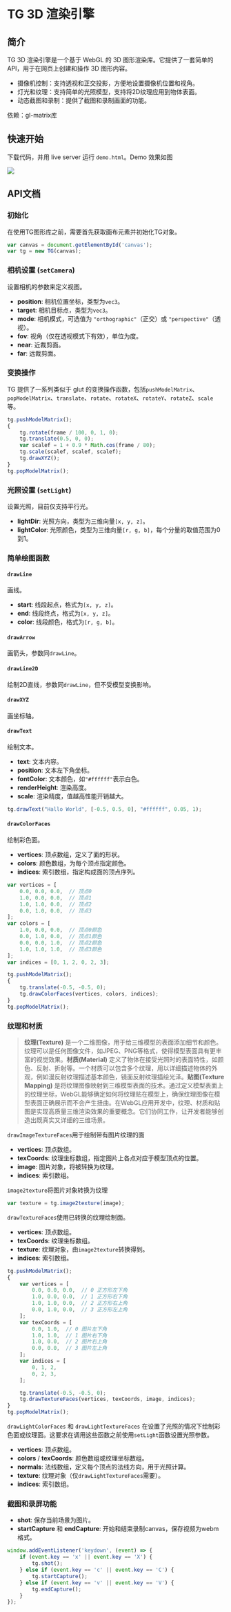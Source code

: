 # TG 3D 渲染引擎

## 简介

TG 3D 渲染引擎是一个基于 WebGL 的 3D 图形渲染库。它提供了一套简单的 API，用于在网页上创建和操作 3D 图形内容。

- 摄像机控制：支持透视和正交投影，方便地设置摄像机位置和视角。
- 灯光和纹理：支持简单的光照模型，支持将2D纹理应用到物体表面。
- 动态截图和录制：提供了截图和录制画面的功能。

依赖：gl-matrix库

## 快速开始

下载代码，并用 live server 运行 `demo.html`。Demo 效果如图

![](src/2024-02-03-22-29-52.png)

## API文档

### 初始化

在使用TG图形库之前，需要首先获取画布元素并初始化TG对象。

```javascript
var canvas = document.getElementById('canvas');
var tg = new TG(canvas);
```

### 相机设置 (`setCamera`)

设置相机的参数来定义视图。

- **position**: 相机位置坐标，类型为`vec3`。
- **target**: 相机目标点，类型为`vec3`。
- **mode**: 相机模式，可选值为 `"orthographic"`（正交）或 `"perspective"`（透视）。
- **fov**: 视角（仅在透视模式下有效），单位为度。
- **near**: 近裁剪面。
- **far**: 远裁剪面。

### 变换操作

TG 提供了一系列类似于 glut 的变换操作函数，包括`pushModelMatrix`、`popModelMatrix`、`translate`、`rotate`、`rotateX`、`rotateY`、`rotateZ`、`scale`等。

```javascript
tg.pushModelMatrix();
{
    tg.rotate(frame / 100, 0, 1, 0);
    tg.translate(0.5, 0, 0);
    var scalef = 1 + 0.9 * Math.cos(frame / 80);
    tg.scale(scalef, scalef, scalef);
    tg.drawXYZ();
}
tg.popModelMatrix();
```

### 光照设置 (`setLight`)

设置光照，目前仅支持平行光。

- **lightDir**: 光照方向，类型为三维向量`[x, y, z]`。
- **lightColor**: 光照颜色，类型为三维向量`[r, g, b]`，每个分量的取值范围为0到1。

### 简单绘图函数

#### `drawLine`

画线。

- **start**: 线段起点，格式为`[x, y, z]`。
- **end**: 线段终点，格式为`[x, y, z]`。
- **color**: 线段颜色，格式为`[r, g, b]`。

#### `drawArrow`

画箭头，参数同`drawLine`。

#### `drawLine2D`

绘制2D直线，参数同`drawLine`，但不受模型变换影响。

#### `drawXYZ`

画坐标轴。

#### `drawText`

绘制文本。

- **text**: 文本内容。
- **position**: 文本左下角坐标。
- **fontColor**: 文本颜色，如`"#ffffff"`表示白色。
- **renderHeight**: 渲染高度。
- **scale**: 渲染精度，值越高性能开销越大。

```javascript
tg.drawText("Hallo World", [-0.5, 0.5, 0], "#ffffff", 0.05, 1);
```

#### `drawColorFaces`

绘制彩色面。

- **vertices**: 顶点数组，定义了面的形状。
- **colors**: 颜色数组，为每个顶点指定颜色。
- **indices**: 索引数组，指定构成面的顶点序列。

```javascript
var vertices = [
    0.0, 0.0, 0.0,  // 顶点0
    1.0, 0.0, 0.0,  // 顶点1
    1.0, 1.0, 0.0,  // 顶点2
    0.0, 1.0, 0.0,  // 顶点3
];
var colors = [
    1.0, 0.0, 0.0,  // 顶点0颜色
    0.0, 1.0, 0.0,  // 顶点1颜色
    0.0, 0.0, 1.0,  // 顶点2颜色
    1.0, 1.0, 1.0,  // 顶点3颜色
];
var indices = [0, 1, 2, 0, 2, 3];

tg.pushModelMatrix();
{
    tg.translate(-0.5, -0.5, 0);
    tg.drawColorFaces(vertices, colors, indices);
}
tg.popModelMatrix();
```

### 纹理和材质

> **纹理(Texture)** 是一个二维图像，用于给三维模型的表面添加细节和颜色。纹理可以是任何图像文件，如JPEG、PNG等格式，使得模型表面具有更丰富的视觉效果。**材质(Material)** 定义了物体在接受光照时的表面特性，如颜色、反射、折射等。一个材质可以包含多个纹理，用以详细描述物体的外观，例如漫反射纹理描述基本颜色，镜面反射纹理描绘光泽。**贴图(Texture Mapping)** 是将纹理图像映射到三维模型表面的技术。通过定义模型表面上的纹理坐标，WebGL能够确定如何将纹理贴在模型上，确保纹理图像在模型表面正确展示而不会产生扭曲。在WebGL应用开发中，纹理、材质和贴图是实现高质量三维渲染效果的重要概念。它们协同工作，让开发者能够创造出既真实又详细的三维场景。

`drawImageTextureFaces`用于绘制带有图片纹理的面

- **vertices**: 顶点数组。
- **texCoords**: 纹理坐标数组，指定图片上各点对应于模型顶点的位置。
- **image**: 图片对象，将被转换为纹理。
- **indices**: 索引数组。

`image2texture`将图片对象转换为纹理

```javascript
var texture = tg.image2texture(image);
```

`drawTextureFaces`使用已转换的纹理绘制面。

- **vertices**: 顶点数组。
- **texCoords**: 纹理坐标数组。
- **texture**: 纹理对象，由`image2texture`转换得到。
- **indices**: 索引数组。

```javascript
tg.pushModelMatrix();
{
    var vertices = [
        0.0, 0.0, 0.0,  // 0 正方形左下角
        1.0, 0.0, 0.0,  // 1 正方形右下角
        1.0, 1.0, 0.0,  // 2 正方形右上角
        0.0, 1.0, 0.0,  // 3 正方形左上角
    ];
    var texCoords = [
        0.0, 1.0,  // 0 图片左下角
        1.0, 1.0,  // 1 图片右下角
        1.0, 0.0,  // 2 图片右上角
        0.0, 0.0,  // 3 图片左上角
    ];
    var indices = [
        0, 1, 2,
        0, 2, 3,
    ];

    tg.translate(-0.5, -0.5, 0);
    tg.drawTextureFaces(vertices, texCoords, image, indices);
}
tg.popModelMatrix();
```

`drawLightColorFaces` 和 `drawLightTextureFaces` 在设置了光照的情况下绘制彩色面或纹理面。这要求在调用这些函数之前使用`setLight`函数设置光照参数。

- **vertices**: 顶点数组。
- **colors** / **texCoords**: 颜色数组或纹理坐标数组。
- **normals**: 法线数组，定义每个顶点的法线方向，用于光照计算。
- **texture**: 纹理对象（仅`drawLightTextureFaces`需要）。
- **indices**: 索引数组。

### 截图和录屏功能

- **shot**: 保存当前场景为图片。
- **startCapture** 和 **endCapture**: 开始和结束录制canvas，保存视频为webm格式。

```javascript
window.addEventListener('keydown', (event) => {
    if (event.key == 'x' || event.key == 'X') {
        tg.shot();
    } else if (event.key == 'c' || event.key == 'C') {
        tg.startCapture();
    } else if (event.key == 'v' || event.key == 'V') {
        tg.endCapture();
    }
});
```

